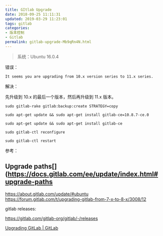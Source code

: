 ```yaml
---
title: GItlab Upgrade
date: 2018-09-25 11:11:31
updated: 2019-03-29 11:23:01
tags: gitlab
categories: 
- 版本控制
- Gitlab
permalink: gitlab-upgrade-Mb9qRn4N.html
---
```

> 系统：Ubuntu 16.0.4

错误：

 `It seems you are upgrading from 10.x version series to 11.x series.`

 解决：

 先升级到 10.x 的最后一个版本，然后再升级到 11.x 版本。

 ```
 sudo gitlab-rake gitlab:backup:create STRATEGY=copy
 ```

 ```
 sudo apt-get update && sudo apt-get install gitlab-ce=10.8.7-ce.0
 ```

 ```
 sudo apt-get update && sudo apt-get install gitlab-ce
 ```

 ```
 sudo gitlab-ctl reconfigure

sudo gitlab-ctl restart
 ```


 参考：
 
 ## Upgrade paths[](https://docs.gitlab.com/ee/update/index.html#upgrade-paths 

 https://about.gitlab.com/update/#ubuntu
 https://forum.gitlab.com/t/upgrading-gitlab-from-7-x-to-8-x/3008/12

gitlab releases:

https://gitlab.com/gitlab-org/gitlab/-/releases



[Upgrading GitLab | GitLab](https://docs.gitlab.com/ee/update/index.html#upgrade-paths)